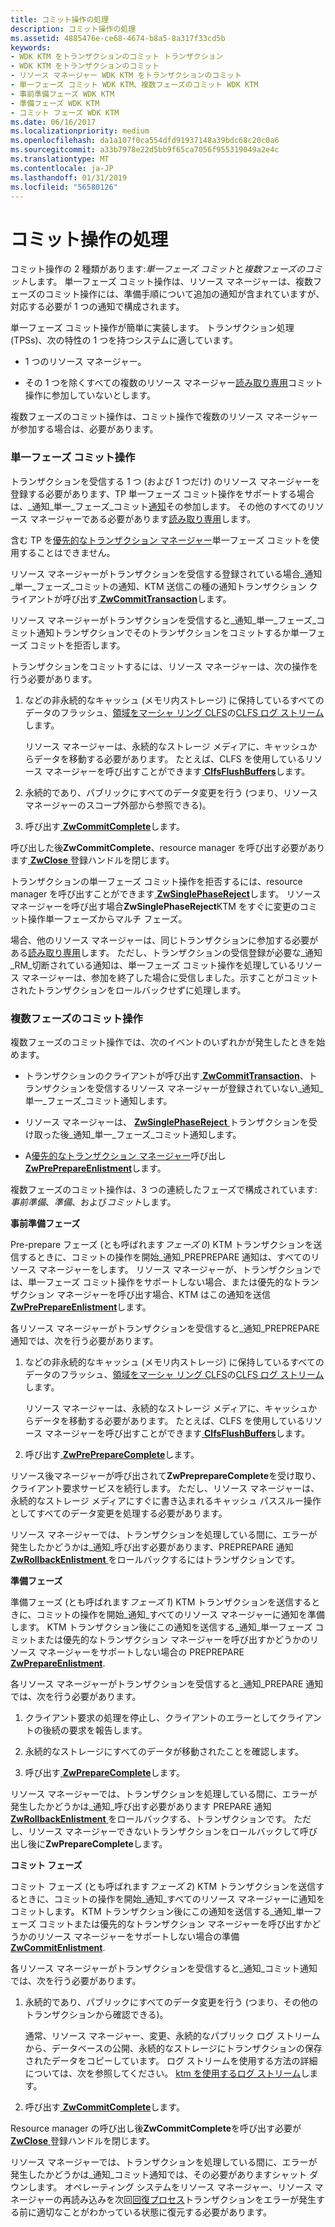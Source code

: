 ```yaml
---
title: コミット操作の処理
description: コミット操作の処理
ms.assetid: 4885476e-ce68-4674-b8a5-8a317f33cd5b
keywords:
- WDK KTM をトランザクションのコミット トランザクション
- WDK KTM をトランザクションのコミット
- リソース マネージャー WDK KTM をトランザクションのコミット
- 単一フェーズ コミット WDK KTM、複数フェーズのコミット WDK KTM
- 事前準備フェーズ WDK KTM
- 準備フェーズ WDK KTM
- コミット フェーズ WDK KTM
ms.date: 06/16/2017
ms.localizationpriority: medium
ms.openlocfilehash: da1a107f0ca554dfd91937148a39bdc68c20c0a6
ms.sourcegitcommit: a33b7978e22d5bb9f65ca7056f955319049a2e4c
ms.translationtype: MT
ms.contentlocale: ja-JP
ms.lasthandoff: 01/31/2019
ms.locfileid: "56580126"
---
```

# <a name="handling-commit-operations"></a>コミット操作の処理


コミット操作の 2 種類があります:*単一フェーズ コミット*と*複数フェーズのコミット*します。 単一フェーズ コミット操作は、リソース マネージャーは、複数フェーズのコミット操作には、準備手順について追加の通知が含まれていますが、対応する必要が 1 つの通知で構成されます。

単一フェーズ コミット操作が簡単に実装します。 トランザクション処理 (TPSs)、次の特性の 1 つを持つシステムに適しています。

-   1 つのリソース マネージャー。

-   その 1 つを除くすべての複数のリソース マネージャー[読み取り専用](creating-a-resource-manager.md#kernel-creating-a-read-only-enlistment)コミット操作に参加していないとします。

複数フェーズのコミット操作は、コミット操作で複数のリソース マネージャーが参加する場合は、必要があります。

### <a name="single-phase-commit-operations"></a>単一フェーズ コミット操作

トランザクションを受信する 1 つ (および 1 つだけ) のリソース マネージャーを登録する必要があります、TP 単一フェーズ コミット操作をサポートする場合は、\_通知\_単一\_フェーズ\_コミット[通知](transaction-notifications.md)その参加します。 その他のすべてのリソース マネージャーである必要があります[読み取り専用](creating-a-resource-manager.md#kernel-creating-a-read-only-enlistment)します。

含む TP を[優先的なトランザクション マネージャー](creating-a-superior-transaction-manager.md)単一フェーズ コミットを使用することはできません。

リソース マネージャーがトランザクションを受信する登録されている場合\_通知\_単一\_フェーズ\_コミットの通知、KTM 送信この種の通知トランザクション クライアントが呼び出す[ **ZwCommitTransaction**](https://msdn.microsoft.com/library/windows/hardware/ff566420)します。

リソース マネージャーがトランザクションを受信すると\_通知\_単一\_フェーズ\_コミット通知トランザクションでそのトランザクションをコミットするか単一フェーズ コミットを拒否します。

トランザクションをコミットするには、リソース マネージャーは、次の操作を行う必要があります。

1.  などの非永続的なキャッシュ (メモリ内ストレージ) に保持しているすべてのデータのフラッシュ、[領域をマーシャ リング CLFS](clfs-marshalling-areas.md)の[CLFS ログ ストリーム](using-log-streams-with-ktm.md)します。

    リソース マネージャーは、永続的なストレージ メディアに、キャッシュからデータを移動する必要があります。 たとえば、CLFS を使用しているリソース マネージャーを呼び出すことができます[ **ClfsFlushBuffers**](https://msdn.microsoft.com/library/windows/hardware/ff541544)します。

2.  永続的であり、パブリックにすべてのデータ変更を行う (つまり、リソース マネージャーのスコープ外部から参照できる)。

3.  呼び出す[ **ZwCommitComplete**](https://msdn.microsoft.com/library/windows/hardware/ff566418)します。

呼び出した後**ZwCommitComplete**、resource manager を呼び出す必要があります[ **ZwClose** ](https://msdn.microsoft.com/library/windows/hardware/ff566417)登録ハンドルを閉じます。

トランザクションの単一フェーズ コミット操作を拒否するには、resource manager を呼び出すことができます[ **ZwSinglePhaseReject**](https://msdn.microsoft.com/library/windows/hardware/ff567113)します。 リソース マネージャーを呼び出す場合**ZwSinglePhaseReject**KTM をすぐに変更のコミット操作単一フェーズからマルチ フェーズ。

場合、他のリソース マネージャーは、同じトランザクションに参加する必要がある[読み取り専用](creating-a-resource-manager.md#kernel-creating-a-read-only-enlistment)します。 ただし、トランザクションの受信登録が必要な\_通知\_RM\_切断されている通知は、単一フェーズ コミット操作を処理しているリソース マネージャーは、参加を終了した場合に受信しました。示すことがコミットされたトランザクションをロールバックせずに処理します。

### <a name="multi-phase-commit-operations"></a>複数フェーズのコミット操作

複数フェーズのコミット操作では、次のイベントのいずれかが発生したときを始めます。

-   トランザクションのクライアントが呼び出す[ **ZwCommitTransaction**](https://msdn.microsoft.com/library/windows/hardware/ff566420)、トランザクションを受信するリソース マネージャーが登録されていない\_通知\_単一\_フェーズ\_コミット通知します。

-   リソース マネージャーは、 [ **ZwSinglePhaseReject** ](https://msdn.microsoft.com/library/windows/hardware/ff567113)トランザクションを受け取った後\_通知\_単一\_フェーズ\_コミット通知します。

-   A[優先的なトランザクション マネージャー](creating-a-superior-transaction-manager.md)呼び出し[ **ZwPrePrepareEnlistment**](https://msdn.microsoft.com/library/windows/hardware/ff567044)します。

複数フェーズのコミット操作は、3 つの連続したフェーズで構成されています:*事前準備*、*準備*、および*コミット*します。

**事前準備フェーズ**

Pre-prepare フェーズ (とも呼ばれます*フェーズ 0*) KTM トランザクションを送信するときに、コミットの操作を開始\_通知\_PREPREPARE 通知は、すべてのリソース マネージャーをします。 リソース マネージャーが、トランザクションでは、単一フェーズ コミット操作をサポートしない場合、または優先的なトランザクション マネージャーを呼び出す場合、KTM はこの通知を送信[ **ZwPrePrepareEnlistment**](https://msdn.microsoft.com/library/windows/hardware/ff567044)します。

各リソース マネージャーがトランザクションを受信すると\_通知\_PREPREPARE 通知では、次を行う必要があります。

1.  などの非永続的なキャッシュ (メモリ内ストレージ) に保持しているすべてのデータのフラッシュ、[領域をマーシャ リング CLFS](clfs-marshalling-areas.md)の[CLFS ログ ストリーム](using-log-streams-with-ktm.md)します。

    リソース マネージャーは、永続的なストレージ メディアに、キャッシュからデータを移動する必要があります。 たとえば、CLFS を使用しているリソース マネージャーを呼び出すことができます[ **ClfsFlushBuffers**](https://msdn.microsoft.com/library/windows/hardware/ff541544)します。

2.  呼び出す[ **ZwPrePrepareComplete**](https://msdn.microsoft.com/library/windows/hardware/ff567040)します。

リソース後マネージャーが呼び出されて**ZwPreprepareComplete**を受け取り、クライアント要求サービスを続行します。 ただし、リソース マネージャーは、永続的なストレージ メディアにすぐに書き込まれるキャッシュ パススルー操作としてすべてのデータ変更を処理する必要があります。

リソース マネージャーでは、トランザクションを処理している間に、エラーが発生したかどうかは\_通知\_呼び出す必要があります、PREPREPARE 通知[ **ZwRollbackEnlistment** ](https://msdn.microsoft.com/library/windows/hardware/ff567083)をロールバックするにはトランザクションです。

**準備フェーズ**

準備フェーズ (とも呼ばれます*フェーズ 1*) KTM トランザクションを送信するときに、コミットの操作を開始\_通知\_すべてのリソース マネージャーに通知を準備します。 KTM トランザクション後にこの通知を送信する\_通知\_単一フェーズ コミットまたは優先的なトランザクション マネージャーを呼び出すかどうかのリソース マネージャーをサポートしない場合の PREPREPARE [ **ZwPrepareEnlistment**](https://msdn.microsoft.com/library/windows/hardware/ff567039).

各リソース マネージャーがトランザクションを受信すると\_通知\_PREPARE 通知では、次を行う必要があります。

1.  クライアント要求の処理を停止し、クライアントのエラーとしてクライアントの後続の要求を報告します。

2.  永続的なストレージにすべてのデータが移動されたことを確認します。

3.  呼び出す[ **ZwPrepareComplete**](https://msdn.microsoft.com/library/windows/hardware/ff567037)します。

リソース マネージャーでは、トランザクションを処理している間に、エラーが発生したかどうかは\_通知\_呼び出す必要があります PREPARE 通知[ **ZwRollbackEnlistment** ](https://msdn.microsoft.com/library/windows/hardware/ff567083)をロールバックする、トランザクションです。 ただし、リソース マネージャーできないトランザクションをロールバックして呼び出し後に**ZwPrepareComplete**します。

**コミット フェーズ**

コミット フェーズ (とも呼ばれます*フェーズ 2*) KTM トランザクションを送信するときに、コミットの操作を開始\_通知\_すべてのリソース マネージャーに通知をコミットします。 KTM トランザクション後にこの通知を送信する\_通知\_単一フェーズ コミットまたは優先的なトランザクション マネージャーを呼び出すかどうかのリソース マネージャーをサポートしない場合の準備[ **ZwCommitEnlistment**](https://msdn.microsoft.com/library/windows/hardware/ff566419).

各リソース マネージャーがトランザクションを受信すると\_通知\_コミット通知では、次を行う必要があります。

1.  永続的であり、パブリックにすべてのデータ変更を行う (つまり、その他のトランザクションから確認できる)。

    通常、リソース マネージャー、変更、永続的なパブリック ログ ストリームから、データベースの公開、永続的なストレージにトランザクションの保存されたデータをコピーしています。 ログ ストリームを使用する方法の詳細については、次を参照してください。 [ktm を使用するログ ストリーム](using-log-streams-with-ktm.md)します。

2.  呼び出す[ **ZwCommitComplete**](https://msdn.microsoft.com/library/windows/hardware/ff566418)します。

Resource manager の呼び出し後**ZwCommitComplete**を呼び出す必要が[ **ZwClose** ](https://msdn.microsoft.com/library/windows/hardware/ff566417)登録ハンドルを閉じます。

リソース マネージャーでは、トランザクションを処理している間に、エラーが発生したかどうかは\_通知\_コミット通知では、その必要がありますシャット ダウンします。 オペレーティング システムをリソース マネージャー、リソース マネージャーの再読み込みを次回[回復プロセス](handling-recovery-operations.md)トランザクションをエラーが発生する前に適切なことがわかっている状態に復元する必要があります。

 

 




